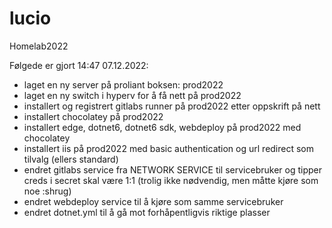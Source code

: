 # lucio
Homelab2022

Følgede er gjort 14:47 07.12.2022:
* laget en ny server på proliant boksen: prod2022
* laget en ny switch i hyperv for å få nett på prod2022
* installert og registrert gitlabs runner på prod2022 etter oppskrift på nett
* installert chocolatey på prod2022
* installert edge, dotnet6, dotnet6 sdk, webdeploy på prod2022 med chocolatey
* installert iis på prod2022 med basic authentication og url redirect som tilvalg (ellers standard) 
* endret gitlabs service fra NETWORK SERVICE til servicebruker og tipper creds i secret skal være 1:1 (trolig ikke nødvendig, men måtte kjøre som noe :shrug)
* endret webdeploy service til å kjøre som samme servicebruker
* endret dotnet.yml til å gå mot forhåpentligvis riktige plasser